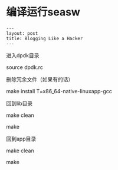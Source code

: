 # 编译运行seasw

```text
---
layout: post
title: Blogging Like a Hacker
---
```

进入dpdk目录

source dpdk.rc

删除冗余文件（如果有的话）

make install T=x86_64-native-linuxapp-gcc

回到lib目录

make clean

make

回到app目录

make clean

make